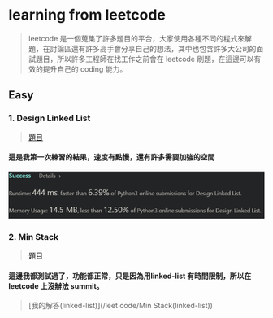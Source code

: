 # learning from leetcode 
> leetcode 是一個蒐集了許多題目的平台，大家使用各種不同的程式來解題，在討論區還有許多高手會分享自己的想法，其中也包含許多大公司的面試題目，所以許多工程師在找工作之前會在 leetcode 刷題，在這邊可以有效的提升自己的 coding 能力。
## Easy
### 1. Design Linked List
> [題目](https://leetcode.com/problems/design-linked-list/)
#### 這是我第一次練習的結果，速度有點慢，還有許多需要加強的空間
![](/leet%20code/Submitted/Design_Linked_List_1.PNG)

### 2. Min Stack
> [題目](https://leetcode.com/problems/min-stack/)
#### 這邊我都測試過了，功能都正常，只是因為用linked-list 有時間限制，所以在 leetcode 上沒辦法 summit。
> [我的解答(linked-list)](/leet code/Min Stack(linked-list))
